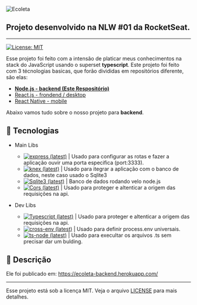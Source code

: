   ![Ecoleta][logo-image]

  ## Projeto desenvolvido na NLW #01 da RocketSeat.
  ---
  [![License: MIT][license-image]][license-link] <!-- [![Node.js CI](https://github.com/marconwillian/Ecoleta_backend/workflows/Node.js%20CI/badge.svg)](https://github.com/marconwillian/Ecoleta_backend/actions?query=workflow%3A%22Node.js+CI%22) -->

  Esse projeto foi feito com a intensão de platicar meus conhecimentos na stack do JavaScript usando o superset **typescript**.
  Este projeto foi feito com 3 técnologias basicas, que forão divididas em repositórios diferente, são elas:
  - [**Node.js - backend (Este Respositório)**](#rocket-tecnologias)
  - [React.js - frondend / desktop][repo-frontend]
  - [React Native - mobile][repo-mobile]

  Abaixo vamos tudo sobre o nosso projeto para **backend**.

  ## :rocket: Tecnologias

  - Main Libs
    - [![express (latest)](https://img.shields.io/npm/v/express/latest?label=Express&style=flat-square)][npm-express] | Usado para configurar as rotas e fazer a aplicação ouvir uma porta especifica (port:3333).
    - [![knex (latest)](https://img.shields.io/npm/v/knex/latest?label=knex.js&style=flat-square)][npm-knex] | Usado para itegrar a aplicação com o banco de dados, neste caso usado o Sqlite3
    - [![Sqlite3 (latest)](https://img.shields.io/npm/v/sqlite3/latest?label=Sqlite3&style=flat-square)][npm-sqlite] | Banco de dados rodando velo node.js
    - [![Cors (latest)](https://img.shields.io/npm/v/cors/latest?label=Cors&style=flat-square)][npm-cors] | Usado para proteger e altenticar a origem das requisições na api.

  - Dev Libs
    - [![Typescript (latest)](https://img.shields.io/npm/v/typescript/latest?label=Typescript&style=flat-square)][npm-typescript] | Usado para proteger e altenticar a origem das requisições na api.
    - [![cross-env (latest)](https://img.shields.io/npm/v/cross-env/latest?label=Cross+Env&style=flat-square)][npm-cross-env] | Usado para definir process.env universais.
    - [![ts-node (latest)](https://img.shields.io/npm/v/ts-node/latest?label=ts+Node&style=flat-square)][npm-ts-node] | Usado para execultar os arquivos .ts sem precisar dar um bulding.
    

  ## :minidisc: Descrição
  Ele foi publicado em: https://ecoleta-backend.herokuapp.com/
  
  ****
  Esse projeto está sob a licença MIT. Veja o arquivo [LICENSE][license-link] para mais detalhes.


  <!-- Markdown link & img dfn's -->
  [logo-image]: https://i.imgur.com/C9aXQxM.png?1
  [license-image]: https://img.shields.io/badge/License-MIT-yellow.svg
  [license-link]: https://github.com/marconwillian/Ecoleta_backend/blob/master/LICENSE
  [repo-frontend]: https://github.com/marconwillian/Ecoleta_frontend
  [repo-mobile]: https://github.com/marconwillian/Ecoleta_mobile
  [npm-express]: https://www.npmjs.com/package/express
  [npm-typescript]: https://www.npmjs.com/package/celebrate
  [npm-knex]: https://www.npmjs.com/package/knex
  [npm-sqlite]: https://www.npmjs.com/package/sqlite3
  [npm-cors]: https://www.npmjs.com/package/cors
  [npm-cross-env]: https://www.npmjs.com/package/cross-env
  [npm-ts-node]: https://www.npmjs.com/package/ts-node